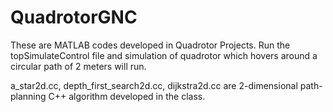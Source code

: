 # QuadrotorGNC
These are MATLAB codes developed in Quadrotor Projects.
Run the topSimulateControl file and simulation of quadrotor which hovers around a circular path of 2 meters will run.

a_star2d.cc, depth_first_search2d.cc, dijkstra2d.cc are 2-dimensional path-planning C++ algorithm developed in the class.

